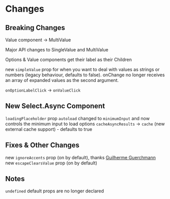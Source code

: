 # Changes

## Breaking Changes

Value component -> MultiValue

Major API changes to SingleValue and MultiValue

Options & Value components get their label as their Children

new `simpleValue` prop for when you want to deal with values as strings or numbers (legacy behaviour, defaults to false). onChange no longer receives an array of expanded values as the second argument.

`onOptionLabelClick` -> `onValueClick`

## New Select.Async Component

`loadingPlaceholder` prop
`autoload` changed to `minimumInput` and now controls the minimum input to load options
`cacheAsyncResults` -> `cache` (new external cache support) - defaults to true

## Fixes & Other Changes

new `ignoreAccents` prop (on by default), thanks [Guilherme Guerchmann](https://github.com/Agamennon)
new `escapeClearsValue` prop (on by default)

## Notes

`undefined` default props are no longer declared
